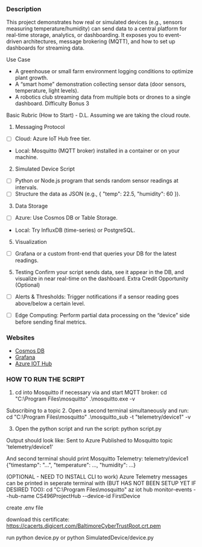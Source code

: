 ### Description

This project demonstrates how real or simulated devices (e.g., sensors measuring
temperature/humidity) can send data to a central platform for real-time storage,
analytics, or dashboarding. It exposes you to event-driven architectures, message
brokering (MQTT), and how to set up dashboards for streaming data.

Use Case
 - 	A greenhouse or small farm environment logging conditions to optimize plant growth.
 - 	A “smart home” demonstration collecting sensor data (door sensors, temperature, light levels).
 - 	A robotics club streaming data from multiple bots or drones to a single dashboard.
Difficulty Bonus
3

Basic Rubric (How to Start) - D.L. Assuming we are taking the cloud route.
1.	Messaging Protocol
- [ ] Cloud: Azure IoT Hub free tier.
- Local: Mosquitto (MQTT broker) installed in a container or on your machine.
2.	Simulated Device Script
- [ ] Python or Node.js program that sends random sensor readings at intervals.
- [ ] Structure the data as JSON (e.g., { "temp": 22.5, "humidity": 60 }).
3.	Data Storage
- [ ] Azure: Use Cosmos DB or Table Storage.
-	Local: Try InfluxDB (time-series) or PostgreSQL.
5.	Visualization
- [ ] Grafana or a custom front-end that queries your DB for the latest readings.
5.	Testing
Confirm your script sends data, see it appear in the DB, and visualize in near real-time on the dashboard.
Extra Credit Opportunity (Optional)
- [ ]	Alerts & Thresholds: Trigger notifications if a sensor reading goes above/below a certain level.
- [ ]	Edge Computing: Perform partial data processing on the “device” side before sending final metrics.


### Websites

 - [Cosmos DB](https://azure.microsoft.com/en-us/products/cosmos-db/)
 - [Grafana](https://grafana.com/)
 - [Azure IOT Hub](https://learn.microsoft.com/en-us/azure/iot-hub/create-hub?tabs=portal)


### HOW TO RUN THE SCRIPT
1. cd into Mosquitto if necessary via and start MQTT broker:
cd "C:\Program Files\mosquitto"
.\mosquitto.exe -v

Subscribing to a topic
2. Open a second terminal simultaneously and run:
cd "C:\Program Files\mosquitto"
.\mosquitto_sub -t "telemetry/device1" -v

3. Open the python script and run the script:
python script.py

Output should look like:
Sent to Azure
Published to Mosquitto topic 'telemetry/device1'

And second terminal should print Mosquitto Telemetry:
telemetry/device1 {"timestamp": "...", "temperature": ..., "humidity": ...}

(OPTIONAL - NEED TO INSTALL CLI to work)
Azure Telemetry messages can be printed in seperate terminal with (BUT HAS NOT BEEN SETUP YET IF DESIRED TOO):
cd "C:\Program Files\mosquitto"
az iot hub monitor-events --hub-name CS496ProjectHub --device-id FirstDevice

create .env file

download this certificate: https://cacerts.digicert.com/BaltimoreCyberTrustRoot.crt.pem

run python device.py or python SimulatedDevice/device.py